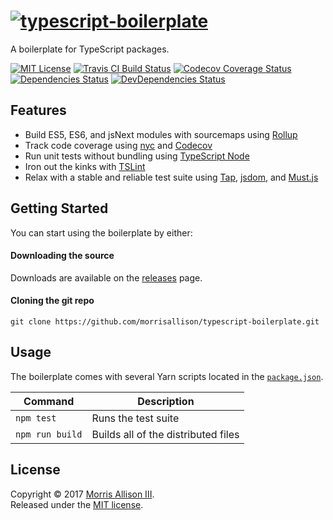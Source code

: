 # [![typescript-boilerplate][logo]][homepage]

[logo]: https://cldup.com/PyYZbgDH5I.svg
[homepage]: https://github.com/morrisallison/typescript-boilerplate

A boilerplate for TypeScript packages.

[![MIT License][badge-license]][license]
[![Travis CI Build Status][badge-travis]][travis]
[![Codecov Coverage Status][badge-codecov]][codecov]
[![Dependencies Status][badge-dependencies]][bithound]
[![DevDependencies Status][badge-dependencies-dev]][bithound]

[badge-codecov]: https://img.shields.io/codecov/c/github/morrisallison/typescript-boilerplate.svg?style=flat-square
[badge-dependencies]: https://img.shields.io/bithound/dependencies/github/morrisallison/typescript-boilerplate.svg?style=flat-square
[badge-dependencies-dev]: https://img.shields.io/bithound/devDependencies/github/morrisallison/typescript-boilerplate.svg?style=flat-square
[badge-license]: https://img.shields.io/badge/license-MIT-blue.svg?style=flat-square
[badge-travis]: https://img.shields.io/travis/morrisallison/typescript-boilerplate.svg?style=flat-square
[bithound]: https://bithound.io/github/morrisallison/typescript-boilerplate
[codecov]: https://codecov.io/gh/morrisallison/typescript-boilerplate
[license]: https://github.com/morrisallison/typescript-boilerplate/raw/master/LICENSE
[travis]: https://travis-ci.org/morrisallison/typescript-boilerplate

## Features

* Build ES5, ES6, and jsNext modules with sourcemaps using [Rollup][]
* Track code coverage using [nyc][] and [Codecov][codecov-site]
* Run unit tests without bundling using [TypeScript Node][]
* Iron out the kinks with [TSLint][]
* Relax with a stable and reliable test suite using [Tap][], [jsdom][], and [Must.js][]

[codecov-site]: https://codecov.io
[jsdom]: https://github.com/tmpvar/jsdom
[Must.js]: https://github.com/moll/js-must
[nyc]: https://github.com/istanbuljs/nyc
[Rollup]: https://github.com/rollup/rollup
[Tap]: http://www.node-tap.org/
[Travis CI]: https://travis-ci.org/
[TSLint]: https://github.com/palantir/tslint
[TypeScript Node]: https://github.com/TypeStrong/ts-node
[TypeScript]: https://github.com/Microsoft/TypeScript

## Getting Started

You can start using the boilerplate by either:

#### Downloading the source

Downloads are available on the [releases][] page.

[releases]: https://github.com/morrisallison/typescript-boilerplate/releases

#### Cloning the git repo

```
git clone https://github.com/morrisallison/typescript-boilerplate.git
```

## Usage

The boilerplate comes with several Yarn scripts located in the [`package.json`][packagejson].

[packagejson]: ./package.json

| Command                | Description                         |
| ---------------------- | -------------------                 |
| `npm test`             | Runs the test suite                 |
| `npm run build`        | Builds all of the distributed files |

## License

Copyright &copy; 2017 [Morris Allison III](http://morris.xyz).
<br>Released under the [MIT license](./LICENSE).
